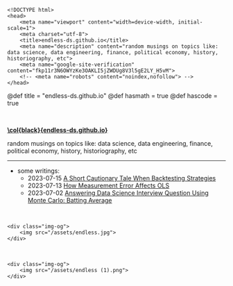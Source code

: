 ~~~
<!DOCTYPE html>
<head>
    <meta name="viewport" content="width=device-width, initial-scale=1">
    <meta charset="utf-8">
    <title>endless-ds.github.io</title>
    <meta name="description" content="random musings on topics like: data science, data engineering, finance, political economy, history, historiography, etc">
    <meta name="google-site-verification" content="fkp11r3N6OWYzKe3OAKLI5jZWDUg8V3l5gE2LY_H5vM">
    <!-- <meta name="robots" content="noindex,nofollow"> -->
</head>
~~~

@def title = "endless-ds.github.io"
@def hasmath = true
@def hascode = true

&#8287;
&#8287;

**[\col{black}{endless-ds.github.io}](/)**

random musings on topics like: data science, data engineering, finance, political economy, history, historiography, etc

---

* some writings:
  * 2023-07-15 [A Short Cautionary Tale When Backtesting Strategies](/pages/backtesting-tale)
  * 2023-07-13 [How Measurement Error Affects OLS](/pages/ols-measurement-error)
  * 2023-07-02 [Answering Data Science Interview Question Using Monte Carlo: Batting Average](/pages/mc-batting-prob)

&#8287;

~~~
<div class="img-og">
    <img src="/assets/endless.jpg">
</div>
~~~
&#8287;
~~~
<div class="img-og">
    <img src="/assets/endless (1).png">
</div>
~~~